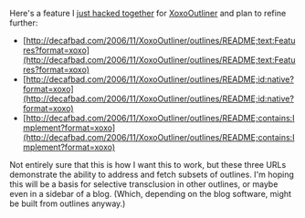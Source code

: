 Here's a feature I [just hacked together][ha] for [XoxoOutliner][xo] and plan to refine further:

[ha]: http://decafbad.com/trac/changeset/776
[xo]: http://decafbad.com/trac/wiki/XoxoOutliner

* [http://decafbad.com/2006/11/XoxoOutliner/outlines/README;text:Features?format=xoxo](http://decafbad.com/2006/11/XoxoOutliner/outlines/README;text:Features?format=xoxo)
* [http://decafbad.com/2006/11/XoxoOutliner/outlines/README;id:native?format=xoxo](http://decafbad.com/2006/11/XoxoOutliner/outlines/README;id:native?format=xoxo)
* [http://decafbad.com/2006/11/XoxoOutliner/outlines/README;contains:Implement?format=xoxo](http://decafbad.com/2006/11/XoxoOutliner/outlines/README;contains:Implement?format=xoxo)

Not entirely sure that this is how I want this to work, but these three URLs demonstrate the ability to address and fetch subsets of outlines.  I'm hoping this will be a basis for selective transclusion in other outlines, or maybe even in a sidebar of a blog.  (Which, depending on the blog software, might be built from outlines anyway.)
